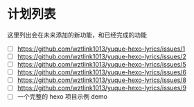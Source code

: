 # 计划列表

这里列出会在未来添加的新功能，和已经完成的功能

- [ ] https://github.com/wztlink1013/yuque-hexo-lyrics/issues/1
- [ ] https://github.com/wztlink1013/yuque-hexo-lyrics/issues/2
- [ ] https://github.com/wztlink1013/yuque-hexo-lyrics/issues/5
- [ ] https://github.com/wztlink1013/yuque-hexo-lyrics/issues/6
- [ ] https://github.com/wztlink1013/yuque-hexo-lyrics/issues/8
- [ ] https://github.com/wztlink1013/yuque-hexo-lyrics/issues/9
- [ ] 一个完整的 hexo 项目示例 demo
